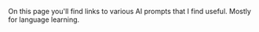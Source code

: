 
On this page you'll find links to various AI prompts that I find useful. Mostly for language learning.

